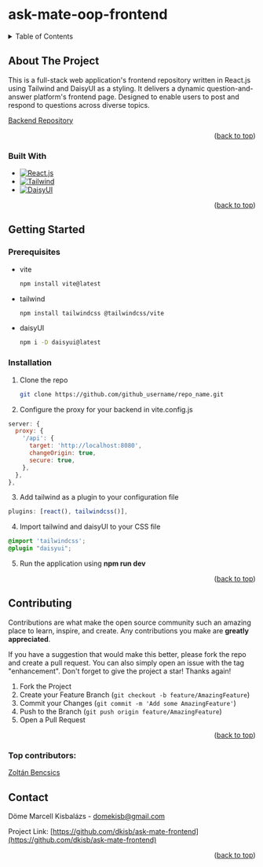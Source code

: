 # ask-mate-oop-frontend

<a id="readme-top"></a>

<!-- TABLE OF CONTENTS -->
<details>
  <summary>Table of Contents</summary>
  <ol>
    <li>
      <a href="#about-the-project">About The Project</a>
      <ul>
        <li><a href="#built-with">Built With</a></li>
      </ul>
    </li>
    <li>
      <a href="#getting-started">Getting Started</a>
      <ul>
        <li><a href="#prerequisites">Prerequisites</a></li>
        <li><a href="#installation">Installation</a></li>
      </ul>
    </li>
    <li><a href="#usage">Usage</a></li>
    <li><a href="#contributing">Contributing</a></li>
    <li><a href="#contact">Contact</a></li>
  </ol>
</details>

<!-- ABOUT THE PROJECT -->

## About The Project

This is a full-stack web application's frontend repository written in React.js using Tailwind and DaisyUI as a styling.
It delivers a dynamic question-and-answer platform's frontend page. Designed to enable users to post and respond to questions across diverse topics.

[Backend Repository](https://github.com/CodecoolGlobal/ask-mate-oop-java-dkisb)

<p align="right">(<a href="#readme-top">back to top</a>)</p>

### Built With

- [![React.js][React.js]][React-url]
- [![Tailwind][Tailwind]][Tailwind-url]
- [![DaisyUI][DaisyUI]][DaisyUI-url]

<p align="right">(<a href="#readme-top">back to top</a>)</p>

<!-- GETTING STARTED -->

## Getting Started

### Prerequisites

- vite
  ```sh
  npm install vite@latest
  ```
- tailwind
  ```sh
  npm install tailwindcss @tailwindcss/vite
  ```
- daisyUI
  ```sh
  npm i -D daisyui@latest
  ```

### Installation

1. Clone the repo
   ```sh
   git clone https://github.com/github_username/repo_name.git
   ```
2. Configure the proxy for your backend in vite.config.js

```js
server: {
  proxy: {
    '/api': {
      target: 'http://localhost:8080',
      changeOrigin: true,
      secure: true,
    },
  },
},
```

3. Add tailwind as a plugin to your configuration file

```js
plugins: [react(), tailwindcss()],
```

4. Import tailwind and daisyUI to your CSS file

```css
@import 'tailwindcss';
@plugin "daisyui";
```

5. Run the application using **npm run dev**

<p align="right">(<a href="#readme-top">back to top</a>)</p>

## Contributing

Contributions are what make the open source community such an amazing place to learn, inspire, and create. Any contributions you make are **greatly appreciated**.

If you have a suggestion that would make this better, please fork the repo and create a pull request. You can also simply open an issue with the tag "enhancement".
Don't forget to give the project a star! Thanks again!

1. Fork the Project
2. Create your Feature Branch (`git checkout -b feature/AmazingFeature`)
3. Commit your Changes (`git commit -m 'Add some AmazingFeature'`)
4. Push to the Branch (`git push origin feature/AmazingFeature`)
5. Open a Pull Request

<p align="right">(<a href="#readme-top">back to top</a>)</p>

### Top contributors:

<a href="https://github.com/bencsicszoli">
  <p>Zoltán Bencsics</p>
</a>

## Contact

Döme Marcell Kisbalázs - domekisb@gmail.com

Project Link: [https://github.com/dkisb/ask-mate-frontend](https://github.com/dkisb/ask-mate-frontend)

<p align="right">(<a href="#readme-top">back to top</a>)</p>

[React.js]: https://img.shields.io/badge/React-20232A?style=for-the-badge&logo=react&logoColor=61DAFB
[React-url]: https://reactjs.org/
[Tailwind]: https://img.shields.io/badge/Tailwind_CSS-06B6D4?style=for-the-badge&logo=tailwindcss&logoColor=white
[Tailwind-url]: https://tailwindcss.com/
[DaisyUI]: https://img.shields.io/badge/DaisyUI-2B98F0?style=for-the-badge&logo=daisyui&logoColor=white
[DaisyUI-url]: https://daisyui.com/
